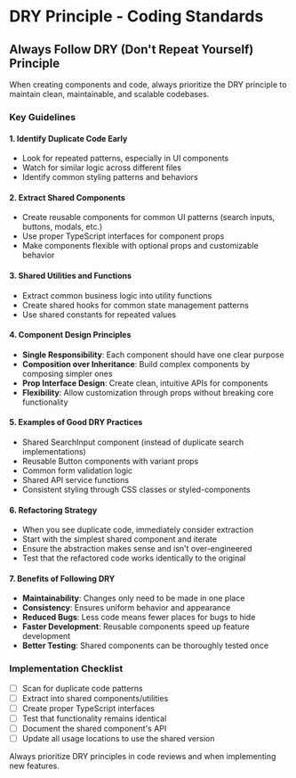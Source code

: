 # DRY Principle - Coding Standards

## Always Follow DRY (Don't Repeat Yourself) Principle

When creating components and code, always prioritize the DRY principle to maintain clean, maintainable, and scalable codebases.

### Key Guidelines

#### 1. Identify Duplicate Code Early
- Look for repeated patterns, especially in UI components
- Watch for similar logic across different files
- Identify common styling patterns and behaviors

#### 2. Extract Shared Components
- Create reusable components for common UI patterns (search inputs, buttons, modals, etc.)
- Use proper TypeScript interfaces for component props
- Make components flexible with optional props and customizable behavior

#### 3. Shared Utilities and Functions
- Extract common business logic into utility functions
- Create shared hooks for common state management patterns
- Use shared constants for repeated values

#### 4. Component Design Principles
- **Single Responsibility**: Each component should have one clear purpose
- **Composition over Inheritance**: Build complex components by composing simpler ones
- **Prop Interface Design**: Create clean, intuitive APIs for components
- **Flexibility**: Allow customization through props without breaking core functionality

#### 5. Examples of Good DRY Practices
- Shared SearchInput component (instead of duplicate search implementations)
- Reusable Button components with variant props
- Common form validation logic
- Shared API service functions
- Consistent styling through CSS classes or styled-components

#### 6. Refactoring Strategy
- When you see duplicate code, immediately consider extraction
- Start with the simplest shared component and iterate
- Ensure the abstraction makes sense and isn't over-engineered
- Test that the refactored code works identically to the original

#### 7. Benefits of Following DRY
- **Maintainability**: Changes only need to be made in one place
- **Consistency**: Ensures uniform behavior and appearance
- **Reduced Bugs**: Less code means fewer places for bugs to hide
- **Faster Development**: Reusable components speed up feature development
- **Better Testing**: Shared components can be thoroughly tested once

### Implementation Checklist
- [ ] Scan for duplicate code patterns
- [ ] Extract into shared components/utilities
- [ ] Create proper TypeScript interfaces
- [ ] Test that functionality remains identical
- [ ] Document the shared component's API
- [ ] Update all usage locations to use the shared version

Always prioritize DRY principles in code reviews and when implementing new features.